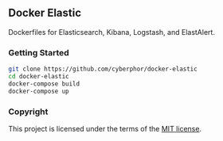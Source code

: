 ## Docker Elastic
Dockerfiles for Elasticsearch, Kibana, Logstash, and ElastAlert. 

### Getting Started
```bash
git clone https://github.com/cyberphor/docker-elastic
cd docker-elastic
docker-compose build
docker-compose up 
```

### Copyright
This project is licensed under the terms of the [MIT license](/LICENSE).
